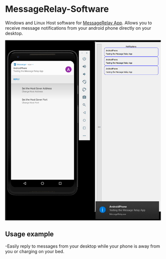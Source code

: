 # MessageRelay-Software
Windows and Linux Host software for [MessageRelay App](https://github.com/rdiaz002/MessageRelay). Allows you to receive message notifications from your android phone directly on your desktop.

![alt text](https://github.com/rdiaz002/MessageRelay-Software/blob/master/git_images/MessageRelay_Testing.png)


## Usage example

-Easily reply to messages from your desktop while your phone is away from you or charging on your bed.
